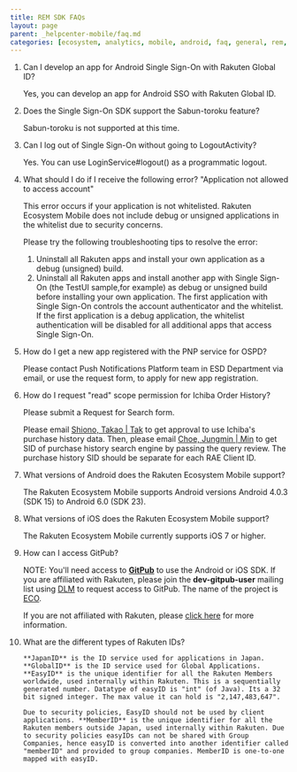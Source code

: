 ```yaml
---
title: REM SDK FAQs
layout: page
parent: _helpcenter-mobile/faq.md
categories: [ecosystem, analytics, mobile, android, faq, general, rem, sdk]
---
```


1. Can I develop an app for Android Single Sign-On with Rakuten Global ID?

    Yes, you can develop an app for Android SSO with Rakuten Global ID.

2. Does the Single Sign-On SDK support the Sabun-toroku feature?

    Sabun-toroku is not supported at this time.

3. Can I log out of Single Sign-On without going to LogoutActivity?

    Yes. You can use LoginService#logout() as a programmatic logout.

4. What should I do if I receive the following error? "Application not allowed to access account"

    This error occurs if your application is not whitelisted. Rakuten Ecosystem Mobile does not include debug or unsigned applications in the whitelist due to security concerns. 
    
    Please try the following troubleshooting tips to resolve the error:

    1. Uninstall all Rakuten apps and install your own application as a debug (unsigned) build. 
    2. Uninstall all Rakuten apps and install another app with Single Sign-On (the TestUI sample,for example) as debug or unsigned build before installing your own application. The first application with Single Sign-On controls the account authenticator and the whitelist. If the first application is a debug application, the whitelist authentication will be disabled for all additional apps that access Single Sign-On.

5. How do I get a new app registered with the PNP service for OSPD?

    Please contact Push Notifications Platform team in ESD Department via email, or use the request form, to apply for new app registration.

6. How do I request "read" scope permission for Ichiba Order History?

    Please submit a Request for Search form.

    Please email [Shiono, Takao | Tak](mailto:takao.shiono@rakuten.com) to get approval to use Ichiba's purchase history data. Then, please email [Choe, Jungmin | Min](mailto:jungmin.choe@rakuten.com) to get SID of purchase history search engine by passing the query review. The purchase history SID should be separate for each RAE Client ID.
7. What versions of Android does the Rakuten Ecosystem Mobile support?

    The Rakuten Ecosystem Mobile supports Android versions Android 4.0.3 (SDK 15) to Android 6.0 (SDK 23).

8. What versions of iOS does the Rakuten Ecosystem Mobile support?

    The Rakuten Ecosystem Mobile currently supports iOS 7 or higher.

9. How can I access GitPub?

    NOTE: You'll need access to **[GitPub](https://gitpub.rakuten-it.com/)** to use the Android or iOS SDK. If you are affiliated with Rakuten, please join the **dev-gitpub-user** mailing list using [DLM](https://dlm.rakuten-it.com/) to request access to GitPub. The name of the project is [ECO](https://gitpub.rakuten-it.com/projects/ECO). 
    
    If you are not affiliated with Rakuten, please [click here](https://confluence.rakuten-it.com/confluence/display/GDT/For+access+appication+to+use+R-Atlassians+from+an+external+network) for more information.

10. What are the different types of Rakuten IDs?

        **JapanID** is the ID service used for applications in Japan. **GlobalID** is the ID service used for Global Applications. **EasyID** is the unique identifier for all the Rakuten Members worldwide, used internally within Rakuten. This is a sequentially generated number. Datatype of easyID is "int" (of Java). Its a 32 bit signed integer. The max value it can hold is "2,147,483,647". 
        
        Due to security policies, EasyID should not be used by client applications. **MemberID** is the unique identifier for all the Rakuten members outside Japan, used internally within Rakuten. Due to security policies easyIDs can not be shared with Group Companies, hence easyID is converted into another identifier called "memberID" and provided to group companies. MemberID is one-to-one mapped with easyID.